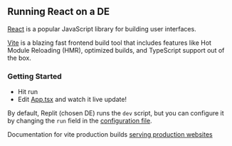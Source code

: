 ## Running React on a DE

[React](https://reactjs.org/) is a popular JavaScript library for building user interfaces.

[Vite](https://vitejs.dev/) is a blazing fast frontend build tool that includes features like Hot Module Reloading (HMR), optimized builds, and TypeScript support out of the box.

### Getting Started
- Hit run
- Edit [App.tsx](#src/App.tsx) and watch it live update!

By default, Replit (chosen DE) runs the `dev` script, but you can configure it by changing the `run` field in the [configuration file](#.replit). 

Documentation for vite production builds [serving production websites](https://vitejs.dev/guide/build.html)
